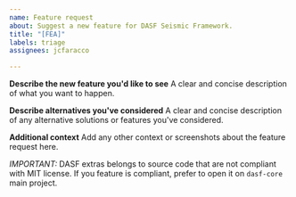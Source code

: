 ```yaml
---
name: Feature request
about: Suggest a new feature for DASF Seismic Framework.
title: "[FEA]"
labels: triage
assignees: jcfaracco

---
```


**Describe the new feature you'd like to see**
A clear and concise description of what you want to happen.

**Describe alternatives you've considered**
A clear and concise description of any alternative solutions or features you've considered.

**Additional context**
Add any other context or screenshots about the feature request here.

*IMPORTANT:* DASF extras belongs to source code that are not compliant with MIT license.
If you feature is compliant, prefer to open it on `dasf-core` main project.
